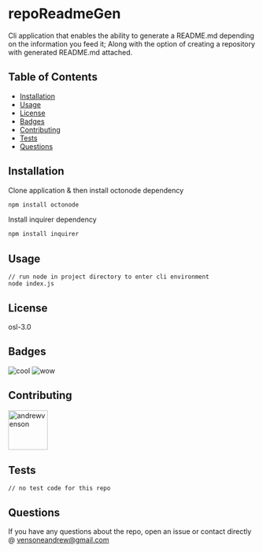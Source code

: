 # repoReadmeGen

Cli application that enables the ability to generate a README.md depending on the information you feed it; Along with the option of creating a repository with generated README.md attached.

## Table of Contents

- [Installation](#installation)
- [Usage](#usage)
- [License](#license)
- [Badges](#badges)
- [Contributing](#contributing)
- [Tests](#tests)
- [Questions](#questions)

## Installation

Clone application & then install octonode dependency

```bash
npm install octonode
```

Install inquirer dependency

```bash
npm install inquirer
```

## Usage

```
// run node in project directory to enter cli environment
node index.js

```

## License

osl-3.0

## Badges

<img src="https://img.shields.io/badge/cool-codemonk9-green" alt="cool" />
<img src="https://img.shields.io/badge/wow-repoReadmeGen-blue" alt="wow" />

## Contributing

[//]: contributor-faces

<a href="https://github.com/andrewvenson"><img src="https://avatars0.githubusercontent.com/u/14009158?v=4" title="andrewvenson" width="80" height="80"></a>

## Tests

```
// no test code for this repo

```

## Questions

If you have any questions about the repo, open an issue or contact directly @ vensoneandrew@gmail.com
